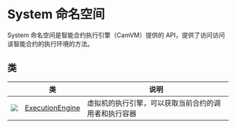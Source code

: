 # System 命名空间

System 命名空间是智能合约执行引擎（CamVM）提供的 API，提供了访问访问该智能合约的执行环境的方法。

## 类

|                                          | 类                                        | 说明                         |
| ---------------------------------------- | ---------------------------------------- | -------------------------- |
| ![](https://i-msdn.sec.s-msft.com/dynimg/IC29808.jpeg) | [ExecutionEngine](System/ExecutionEngine.md) | 虚拟机的执行引擎，可以获取当前合约的调用者和执行容器 |

